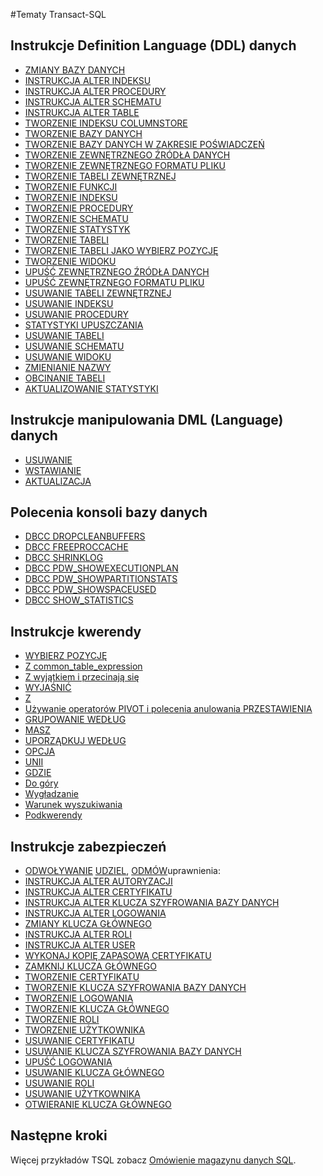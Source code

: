 <properties
   pageTitle="Magazyn danych SQL języka Transact-SQL | Microsoft Azure"
   description="Łącza do materiały dla tematy języku Transact-SQL używane przez program SQL Data Warehouse."
   services="sql-data-warehouse"
   documentationCenter="NA"
   authors="barbkess"
   manager="barbkess"
   editor=""/>

<tags
   ms.service="sql-data-warehouse"
   ms.devlang="NA"
   ms.topic="article"
   ms.tgt_pltfrm="NA"
   ms.workload="data-services"
   ms.date="08/22/2016"
   ms.author="barbkess;sonyama"/>

#<a name="transact-sql-topics"></a>Tematy Transact-SQL

## <a name="data-definition-language-ddl-statements"></a>Instrukcje Definition Language (DDL) danych

- [ZMIANY BAZY DANYCH](https://msdn.microsoft.com/library/mt204042.aspx)
- [INSTRUKCJA ALTER INDEKSU](https://msdn.microsoft.com/library/ms188388.aspx)
- [INSTRUKCJA ALTER PROCEDURY](https://msdn.microsoft.com/library/ms189762.aspx)
- [INSTRUKCJA ALTER SCHEMATU](https://msdn.microsoft.com/library/ms173423.aspx)
- [INSTRUKCJA ALTER TABLE](https://msdn.microsoft.com/library/ms190273.aspx)
- [TWORZENIE INDEKSU COLUMNSTORE](https://msdn.microsoft.com/library/gg492153.aspx)
- [TWORZENIE BAZY DANYCH](https://msdn.microsoft.com/library/mt204021.aspx)
- [TWORZENIE BAZY DANYCH W ZAKRESIE POŚWIADCZEŃ](https://msdn.microsoft.com/library/mt270260.aspx)
- [TWORZENIE ZEWNĘTRZNEGO ŹRÓDŁA DANYCH](https://msdn.microsoft.com/library/dn935022.aspx)
- [TWORZENIE ZEWNĘTRZNEGO FORMATU PLIKU](https://msdn.microsoft.com/library/dn935026.aspx)
- [TWORZENIE TABELI ZEWNĘTRZNEJ](https://msdn.microsoft.com/library/dn935021.aspx)
- [TWORZENIE FUNKCJI](https://msdn.microsoft.com/library/mt203952.aspx)
- [TWORZENIE INDEKSU](https://msdn.microsoft.com/library/ms188783.aspx)
- [TWORZENIE PROCEDURY](https://msdn.microsoft.com/library/ms187926.aspx)
- [TWORZENIE SCHEMATU](https://msdn.microsoft.com/library/ms189462.aspx)
- [TWORZENIE STATYSTYK](https://msdn.microsoft.com/library/ms188038.aspx)
- [TWORZENIE TABELI](https://msdn.microsoft.com/library/mt203953.aspx)
- [TWORZENIE TABELI JAKO WYBIERZ POZYCJĘ](https://msdn.microsoft.com/library/mt204041.aspx)
- [TWORZENIE WIDOKU](https://msdn.microsoft.com/library/ms187956.aspx)
- [UPUŚĆ ZEWNĘTRZNEGO ŹRÓDŁA DANYCH](https://msdn.microsoft.com/library/mt146367.aspx)
- [UPUŚĆ ZEWNĘTRZNEGO FORMATU PLIKU](https://msdn.microsoft.com/library/mt146379.aspx)
- [USUWANIE TABELI ZEWNĘTRZNEJ](https://msdn.microsoft.com/library/mt130698.aspx)
- [USUWANIE INDEKSU](https://msdn.microsoft.com/library/ms176118.aspx)
- [USUWANIE PROCEDURY](https://msdn.microsoft.com/library/ms174969.aspx)
- [STATYSTYKI UPUSZCZANIA](https://msdn.microsoft.com/library/ms175075.aspx)
- [USUWANIE TABELI](https://msdn.microsoft.com/library/ms173790.aspx)
- [USUWANIE SCHEMATU](https://msdn.microsoft.com/library/ms186751.aspx)
- [USUWANIE WIDOKU](https://msdn.microsoft.com/library/ms173492.aspx)
- [ZMIENIANIE NAZWY](https://msdn.microsoft.com/library/mt631611.aspx)
- [OBCINANIE TABELI](https://msdn.microsoft.com/library/ms177570.aspx)
- [AKTUALIZOWANIE STATYSTYKI](https://msdn.microsoft.com/library/ms187348.aspx)

## <a name="data-manipulation-language-dml-statements"></a>Instrukcje manipulowania DML (Language) danych

- [USUWANIE](https://msdn.microsoft.com/library/ms189835.aspx)
- [WSTAWIANIE](https://msdn.microsoft.com/library/ms174335.aspx)
- [AKTUALIZACJA](https://msdn.microsoft.com/library/ms177523.aspx)

## <a name="database-console-commands"></a>Polecenia konsoli bazy danych

- [DBCC DROPCLEANBUFFERS](https://msdn.microsoft.com/library/ms187762.aspx)
- [DBCC FREEPROCCACHE](https://msdn.microsoft.com/library/mt204018.aspx)
- [DBCC SHRINKLOG](https://msdn.microsoft.com/library/mt204020.aspx)
- [DBCC PDW_SHOWEXECUTIONPLAN](https://msdn.microsoft.com/library/mt204017.aspx)
- [DBCC PDW_SHOWPARTITIONSTATS](https://msdn.microsoft.com/library/mt204013.aspx)
- [DBCC PDW_SHOWSPACEUSED](https://msdn.microsoft.com/library/mt204028.aspx)
- [DBCC SHOW_STATISTICS](https://msdn.microsoft.com/library/mt204043.aspx)

## <a name="query-statements"></a>Instrukcje kwerendy

- [WYBIERZ POZYCJĘ](https://msdn.microsoft.com/library/ms189499.aspx)
- [Z common_table_expression](https://msdn.microsoft.com/library/ms175972.aspx)
- [Z wyjątkiem i przecinają się](https://msdn.microsoft.com/library/ms188055.aspx)
- [WYJAŚNIĆ](https://msdn.microsoft.com/library/mt631615.aspx)
- [Z](https://msdn.microsoft.com/library/ms177634.aspx)
- [Używanie operatorów PIVOT i polecenia anulowania PRZESTAWIENIA](https://msdn.microsoft.com/library/ms177410.aspx)
- [GRUPOWANIE WEDŁUG](https://msdn.microsoft.com/library/ms177673.aspx)
- [MASZ](https://msdn.microsoft.com/library/ms180199.aspx)
- [UPORZĄDKUJ WEDŁUG](https://msdn.microsoft.com/library/ms188385.aspx)
- [OPCJA](https://msdn.microsoft.com/library/ms190322.aspx)
- [UNII](https://msdn.microsoft.com/library/ms180026.aspx)
- [GDZIE](https://msdn.microsoft.com/library/ms188047.aspx)
- [Do góry](https://msdn.microsoft.com/library/ms189463.aspx)
- [Wygładzanie](https://msdn.microsoft.com/library/mt631614.aspx)
- [Warunek wyszukiwania](https://msdn.microsoft.com/library/ms173545.aspx)
- [Podkwerendy](https://msdn.microsoft.com/library/mt631613.aspx)

## <a name="security-statements"></a>Instrukcje zabezpieczeń

- [ODWOŁYWANIE](https://msdn.microsoft.com/library/ms187728.aspx) [UDZIEL](https://msdn.microsoft.com/library/ms187965.aspx), [ODMÓW](https://msdn.microsoft.com/library/ms188338.aspx)uprawnienia:
- [INSTRUKCJA ALTER AUTORYZACJI](https://msdn.microsoft.com/library/ms187359.aspx)
- [INSTRUKCJA ALTER CERTYFIKATU](https://msdn.microsoft.com/library/ms189511.aspx)
- [INSTRUKCJA ALTER KLUCZA SZYFROWANIA BAZY DANYCH](https://msdn.microsoft.com/library/bb630389.aspx)
- [INSTRUKCJA ALTER LOGOWANIA](https://msdn.microsoft.com/library/ms189828.aspx)
- [ZMIANY KLUCZA GŁÓWNEGO](https://msdn.microsoft.com/library/ms186937.aspx)
- [INSTRUKCJA ALTER ROLI](https://msdn.microsoft.com/library/ms189775.aspx)
- [INSTRUKCJA ALTER USER](https://msdn.microsoft.com/library/ms176060.aspx)
- [WYKONAJ KOPIĘ ZAPASOWĄ CERTYFIKATU](https://msdn.microsoft.com/library/ms178578.aspx)
- [ZAMKNIJ KLUCZA GŁÓWNEGO](https://msdn.microsoft.com/library/ms188387.aspx)
- [TWORZENIE CERTYFIKATU](https://msdn.microsoft.com/library/ms187798.aspx)
- [TWORZENIE KLUCZA SZYFROWANIA BAZY DANYCH](https://msdn.microsoft.com/library/bb677241.aspx)
- [TWORZENIE LOGOWANIA](https://msdn.microsoft.com/library/ms189751.aspx)
- [TWORZENIE KLUCZA GŁÓWNEGO](https://msdn.microsoft.com/library/ms174382.aspx)
- [TWORZENIE ROLI](https://msdn.microsoft.com/library/ms187936.aspx)
- [TWORZENIE UŻYTKOWNIKA](https://msdn.microsoft.com/library/ms173463.aspx)
- [USUWANIE CERTYFIKATU](https://msdn.microsoft.com/library/ms179906.aspx)
- [USUWANIE KLUCZA SZYFROWANIA BAZY DANYCH](https://msdn.microsoft.com/library/bb630256.aspx)
- [UPUŚĆ LOGOWANIA](https://msdn.microsoft.com/library/ms188012.aspx)
- [USUWANIE KLUCZA GŁÓWNEGO](https://msdn.microsoft.com/library/ms180071.aspx)
- [USUWANIE ROLI](https://msdn.microsoft.com/library/ms174988.aspx)
- [USUWANIE UŻYTKOWNIKA](https://msdn.microsoft.com/library/ms189438.aspx)
- [OTWIERANIE KLUCZA GŁÓWNEGO](https://msdn.microsoft.com/library/ms174433.aspx)


## <a name="next-steps"></a>Następne kroki
Więcej przykładów TSQL zobacz [Omówienie magazynu danych SQL][].

<!--Image references-->

<!--Article references-->
[Omówienie magazynu danych SQL]: sql-data-warehouse-overview-reference.md

<!--MSDN references-->


<!--Other Web references-->
